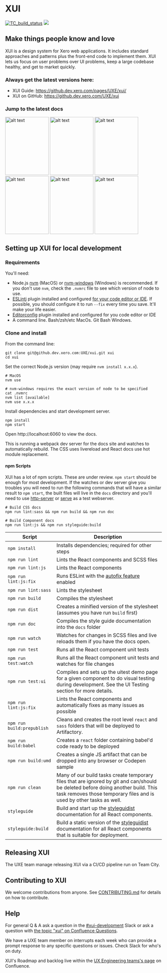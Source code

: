 XUI
===

[![TC_build_status](https://teamcity1.inside.xero-support.com/app/rest/builds/buildType:id:Xui_Style_Master/statusIcon)](https://teamcity1.inside.xero-support.com/viewType.html?buildTypeId=Xui_Style_Master)
![](https://github.dev.xero.com/pages/UXE/Home/interrupt.svg)

## Make things people know and love
XUI is a design system for Xero web applications. It includes standard approaches and patterns plus the front-end code to implement them. XUI lets us focus on user problems over UI problems, keep a large codebase healthy, and get to market quickly.

### Always get the latest versions here:
* XUI Guide: https://github.dev.xero.com/pages/UXE/xui/
* XUI on GitHub: https://github.dev.xero.com/UXE/xui

### Jump to the latest docs
[<img src="https://github.dev.xero.com/raw/UXE/xui/breaking-changes/.github/working-with-xui.png" alt="alt text" width="140px" height="186px"/>](https://xui.xero.com/section-getting-started.html)
[<img src="https://github.dev.xero.com/raw/UXE/xui/breaking-changes/.github/fundamentals.png" alt="alt text" width="140px" height="186px"/>](https://xui.xero.com/section-fundamentals.html)
[<img src="https://github.dev.xero.com/raw/UXE/xui/breaking-changes/.github/building-blocks.png" alt="alt text" width="140px" height="186px"/>](https://xui.xero.com/section-building-blocks.html)
[<img src="https://github.dev.xero.com/raw/UXE/xui/breaking-changes/.github/react.png" alt="alt text" width="140px" height="186px"/>](https://xui.xero.com/react/)
[<img src="https://github.dev.xero.com/raw/UXE/xui/breaking-changes/.github/update.png" alt="alt text" width="140px" height="186px"/>](https://xui.xero.com/section-updates.html)
[<img src="https://github.dev.xero.com/raw/UXE/xui/breaking-changes/.github/feedback.png" alt="alt text" width="140px" height="186px"/>](https://xui.xero.com/section-feedback.html)

## Setting up XUI for local development

### Requirements

You'll need:

 * Node.js [nvm](https://github.com/creationix/nvm) (MacOS) or [nvm-windows](https://github.com/coreybutler/nvm-windows) (Windows) is recommended. If you don't use `nvm`, check the `.nvmrc` file to see which version of node to use.
 * [ESLint](http://eslint.org/)j plugin installed and configured [for your code editor or IDE](http://eslint.org/docs/user-guide/integrations). If possible, you should configure it to run `--fix` every time you save.  It'll make your life easier.
 * [Editorconfig](http://editorconfig.org/) plugin installed and configured for you code editor or IDE
 * A command line. Bash/zsh/etc MacOs. Git Bash Windows.



### Clone and install

From the command line:

```
git clone git@github.dev.xero.com:UXE/xui.git xui
cd xui
```

Set the correct Node.js version (may require `nvm install x.x.x`).

```
# MacOS
nvm use
```

```
# nvm-windows requires the exact version of node to be specified
cat .nvmrc
nvm list [available]
nvm use x.x.x
```

Install dependencies and start development server.

```
npm install
npm start
```

Open http://localhost:6060 to view the docs.

This is running a webpack dev server for the docs site and watches to automatically rebuild. The CSS uses livereload and React docs use hot module replacement.

#### npm Scripts

XUI has a lot of npm scripts. These are under review. `npm start` should be enough for most development. If the watches or dev server give you troubles you will need to run the following commands that will have a similar result to `npm start`, the built files will live in the `docs` directory and you'll need to use [http-server]() or [serve]() as a test webserver.

```
# Build CSS docs
npm run lint:sass && npm run build && npm run doc
```

```
# Build Component docs
npm run lint:js && npm run styleguide:build
```


Script              | Description
--------------------|-------------
`npm install`       | Installs dependencies; required for other steps
`npm run lint`             | Lints the React components and SCSS files
`npm run lint:js`          | Lints the React components
`npm run lint:js:fix`      | Runs ESLint with the [autofix feature](http://eslint.org/docs/user-guide/command-line-interface#--fix) enabled
`npm run lint:sass` | Lints the stylesheet
`npm run build`     | Compiles the stylesheet
`npm run dist`      | Creates a minified version of the stylesheet (assumes you have run `build` first)
`npm run doc`       | Compiles the style guide documentation into the `docs` folder
`npm run watch`     | Watches for changes in SCSS files and live reloads them if you have the docs open.
`npm run test`             | Runs all the React component unit tests
`npm run test:watch`       | Runs all the React component unit tests and watches for file changes
`npm run test:ui`          | Compiles and sets up the uitest demo page for a given component to do visual testing during development.  See the UI Testing section for more details.
`npm run lint:js:fix`      | Lints the React components and automatically fixes as many issues as possible
`npm run build:prepublish` | Cleans and creates the root level `react` and `sass` folders that will be deployed to Artifactory.
`npm run build:babel`      | Creates a `react` folder containing babel'd code ready to be deployed
`npm run build:umd`        | Creates a single JS artifact that can be dropped into any browser or Codepen sample
`npm run clean`            | Many of our build tasks create temporary files that are ignored by git and can/should be deleted before doing another build.  This task removes those temporary files and is used by other tasks as well.
`styleguide`               | Build and start up the [styleguidist](https://react-styleguidist.js.org/) documentation for all React components.
`styleguide:build`         | Build a static version of the [styleguidist](https://react-styleguidist.js.org/) documentation for all React components that is suitable for deployment.

## Releasing XUI

The UXE team manage releasing XUI via a CI/CD pipeline run on Team City.

## Contributing to XUI

We welcome contributions from anyone.
See [CONTRIBUTING.md](https://github.dev.xero.com/UXE/xui/blob/master/CONTRIBUTING.md) for details on how to contribute.

## Help

For general Q & A ask a question in the [#xui-development](https://xero.slack.com/messages/C565NP1A5) Slack or ask a question with [the topic "xui" on Confluence Questions](https://confluence.inside.xero.com/questions/topics/126091267/xui).

We have a UXE team member on interrupts each week who can provide a prompt response to any specific questions or issues. Check Slack for who's on duty.

XUI's Roadmap and backlog live within the [UX Engineering teams's page](https://confluence.inside.xero.com/display/PLAT/UX+Engineering) on Confluence.
